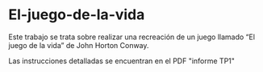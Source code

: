 # El-juego-de-la-vida
Este trabajo se trata sobre realizar una recreación de un juego llamado “El juego de la  vida” de John Horton Conway.

Las instrucciones detalladas se encuentran en el PDF "informe TP1"
